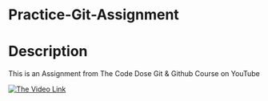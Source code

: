 # Practice-Git-Assignment

# Description

This is an Assignment from The Code Dose Git & Github Course on YouTube

[![The Video Link](https://i.ytimg.com/vi/UOm8EwUXMb4/hqdefault.jpg?sqp=-oaymwEbCKgBEF5IVfKriqkDDggBFQAAiEIYAXABwAEG&rs=AOn4CLBY8kamoniWks-5L-pmpjhRGhFNBw)](https://www.youtube.com/playlist?list=PL-1u5s1R5AZ1jHTaM0pmCJIeVLdB2jAEe)
